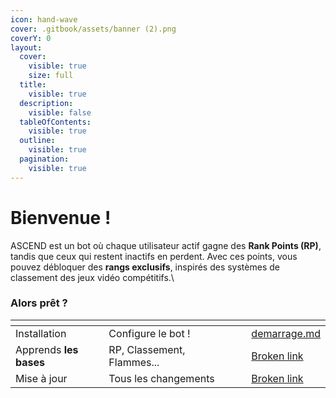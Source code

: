```yaml
---
icon: hand-wave
cover: .gitbook/assets/banner (2).png
coverY: 0
layout:
  cover:
    visible: true
    size: full
  title:
    visible: true
  description:
    visible: false
  tableOfContents:
    visible: true
  outline:
    visible: true
  pagination:
    visible: true
---
```


# Bienvenue !

ASCEND est un bot où chaque utilisateur actif gagne des **Rank Points (RP)**, tandis que ceux qui restent inactifs en perdent. Avec ces points, vous pouvez débloquer des **rangs exclusifs**, inspirés des systèmes de classement des jeux vidéo compétitifs.\


### Alors prêt ?

<table data-view="cards"><thead><tr><th></th><th></th><th data-hidden data-card-cover data-type="files"></th><th data-hidden></th><th data-hidden data-card-target data-type="content-ref"></th></tr></thead><tbody><tr><td>Installation</td><td>Configure le bot !</td><td></td><td></td><td><a href="installation/demarrage.md">demarrage.md</a></td></tr><tr><td>Apprends <strong>les bases</strong></td><td>RP, Classement, Flammes...</td><td></td><td></td><td><a href="broken-reference">Broken link</a></td></tr><tr><td>Mise à jour</td><td>Tous les changements</td><td></td><td></td><td><a href="broken-reference">Broken link</a></td></tr></tbody></table>

